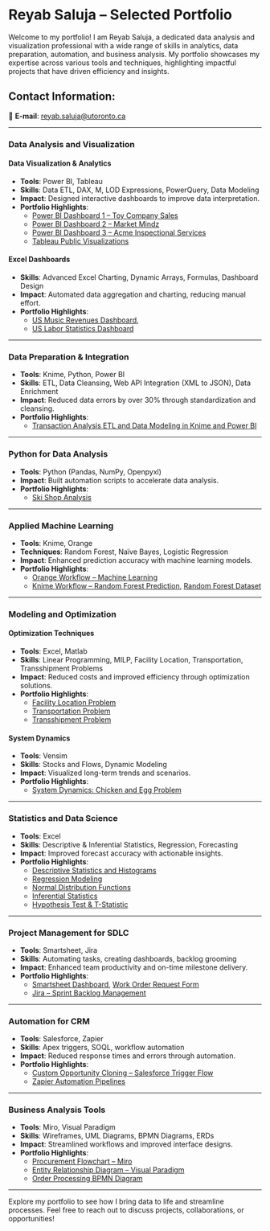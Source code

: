 # Reyab Saluja – Selected Portfolio

Welcome to my portfolio! I am Reyab Saluja, a dedicated data analysis and visualization professional with a wide range of skills in analytics, data preparation, automation, and business analysis. My portfolio showcases my expertise across various tools and techniques, highlighting impactful projects that have driven efficiency and insights.

## Contact Information:
📧 **E-mail**: [reyab.saluja@utoronto.ca](mailto:reyab.saluja@utoronto.ca)

---

### **Data Analysis and Visualization**
#### **Data Visualization & Analytics**
- **Tools**: Power BI, Tableau  
- **Skills**: Data ETL, DAX, M, LOD Expressions, PowerQuery, Data Modeling  
- **Impact**: Designed interactive dashboards to improve data interpretation.  
- **Portfolio Highlights**:  
  - [Power BI Dashboard 1 – Toy Company Sales](https://app.powerbi.com/view?r=eyJrIjoiMTk0NDMyNGUtYWI1OC00ZjQxLWE3YzMtNzZlZmUyNzhjZDYwIiwidCI6ImJkMjk4MTgxLWYwMTEtNDNmYy05NTNjLTdhY2E4ZGY1NTJhNCJ9)  
  - [Power BI Dashboard 2 – Market Mindz](https://app.powerbi.com/view?r=eyJrIjoiNmIwNTFiMGEtODliMS00NTdkLTkyNTItNGRmMmM3YWEwNTE5IiwidCI6ImJkMjk4MTgxLWYwMTEtNDNmYy05NTNjLTdhY2E4ZGY1NTJhNCJ9&pageName=ReportSection)  
  - [Power BI Dashboard 3 – Acme Inspectional Services](https://app.powerbi.com/view?r=eyJrIjoiM2Y0MDdkODQtM2JhNi00NWNlLTlhZTktOTI1NDkxZGIyZTk2IiwidCI6ImJkMjk4MTgxLWYwMTEtNDNmYy05NTNjLTdhY2E4ZGY1NTJhNCJ9)  
  - [Tableau Public Visualizations](https://public.tableau.com/app/profile/reyab.saluja/vizzes)

#### **Excel Dashboards**
- **Skills**: Advanced Excel Charting, Dynamic Arrays, Formulas, Dashboard Design  
- **Impact**: Automated data aggregation and charting, reducing manual effort.  
- **Portfolio Highlights**:  
  - [US Music Revenues Dashboard](https://onedrive.live.com/personal/fc9749ad90b11dba/_layouts/15/Doc.aspx?sourcedoc=%7B1c2c4bf3-ae24-45db-a7a0-65fb15e66329%7D&action=default&redeem=aHR0cHM6Ly8xZHJ2Lm1zL3gvYy9mYzk3NDlhZDkwYjExZGJhL0VmTkxMQndrcnR0RnA2QmwteFhtWXlrQllCRTlUc3A0UXQyX1lycE91ZEZLY3c_ZT1lak5oWmg&slrid=00000000-0000-0000-0000-000000000000&originalPath=aHR0cHM6Ly8xZHJ2Lm1zL3gvYy9mYzk3NDlhZDkwYjExZGJhL0VmTkxMQndrcnR0RnA2QmwteFhtWXlrQllCRTlUc3A0UXQyX1lycE91ZEZLY3c_cnRpbWU9VFFRNUdqNF8zVWc&CID=05610b0c-6118-43e3-856a-e4ad71666b2c&_SRM=0:G:53),
  - [US Labor Statistics Dashboard](https://onedrive.live.com/:x:/g/personal/FC9749AD90B11DBA/EdrTZuLhHmVIrk4TVjSnWWwBVFYFFcceQbyvJqvtENYuLA?resid=FC9749AD90B11DBA!se266d3da1ee14865ae4e135634a7596c&ithint=file%2Cxlsx&e=s1zV2d&migratedtospo=true&redeem=aHR0cHM6Ly8xZHJ2Lm1zL3gvYy9mYzk3NDlhZDkwYjExZGJhL0VkclRadUxoSG1WSXJrNFRWalNuV1d3QlZGWUZGY2NlUWJ5dkpxdnRFTll1TEE_ZT1zMXpWMmQ)  

---

### **Data Preparation & Integration**
- **Tools**: Knime, Python, Power BI  
- **Skills**: ETL, Data Cleansing, Web API Integration (XML to JSON), Data Enrichment  
- **Impact**: Reduced data errors by over 30% through standardization and cleansing.  
- **Portfolio Highlights**:  
  - [Transaction Analysis ETL and Data Modeling in Knime and Power BI](https://onedrive.live.com/?redeem=aHR0cHM6Ly8xZHJ2Lm1zL2IvYy9mYzk3NDlhZDkwYjExZGJhL0VmVDBUQlAxZW9CRHJuMFYyc3R0WVFFQjYxM0d6ZERmLUc2d1F1a0xPUWF0V3c%5FZT1DWnY0Tlk&cid=FC9749AD90B11DBA&id=FC9749AD90B11DBA%21s134cf4f47af54380ae7d15dacb6d6101&parId=FC9749AD90B11DBA%21402&o=OneUp)

---

### **Python for Data Analysis**
- **Tools**: Python (Pandas, NumPy, Openpyxl)  
- **Impact**: Built automation scripts to accelerate data analysis.  
- **Portfolio Highlights**:  
  - [Ski Shop Analysis](https://onedrive.live.com/?cid=FC9749AD90B11DBA&id=FC9749AD90B11DBA%21sf18e36f8ee7e4afab8f35174c6d1f4bc&parId=FC9749AD90B11DBA%21294&o=OneUp)

---

### **Applied Machine Learning**
- **Tools**: Knime, Orange  
- **Techniques**: Random Forest, Naïve Bayes, Logistic Regression  
- **Impact**: Enhanced prediction accuracy with machine learning models.  
- **Portfolio Highlights**:  
  - [Orange Workflow – Machine Learning](https://onedrive.live.com/?redeem=aHR0cHM6Ly8xZHJ2Lm1zL2IvYy9mYzk3NDlhZDkwYjExZGJhL0VSbGtTTUJ1Q2pkQ3Z4MHo5elByOXJRQmtTSEoydXNLSkVJdUFRcFdCRDVFY0E%5FZT0wSG90cW4&cid=FC9749AD90B11DBA&id=FC9749AD90B11DBA%21sc04864190a6e4237bf1d33f733ebf6b4&parId=FC9749AD90B11DBA%21634&o=OneUp)  
  - [Knime Workflow – Random Forest Prediction](https://onedrive.live.com/?redeem=aHR0cHM6Ly8xZHJ2Lm1zL2IvYy9mYzk3NDlhZDkwYjExZGJhL0VaWnloVGJfSlp0RGwxWWZIUHhBLVg4Qk5YTFpWMGowZy13Ukw2amthYi0ydUE%5FZT0wSDdSRTE&cid=FC9749AD90B11DBA&id=FC9749AD90B11DBA%21s3685729625ff439b97561f1cfc40f97f&parId=FC9749AD90B11DBA%21409&o=OneUp), [Random Forest Dataset](https://onedrive.live.com/:x:/g/personal/FC9749AD90B11DBA/ESWvB3XVXNdPpRQj0V9YDyIBAJVAC-N7zD1sZFuLxyIbjQ?resid=FC9749AD90B11DBA!s7507af255cd54fd7a51423d15f580f22&ithint=file%2Cxlsx&e=OBrwbc&migratedtospo=true&redeem=aHR0cHM6Ly8xZHJ2Lm1zL3gvYy9mYzk3NDlhZDkwYjExZGJhL0VTV3ZCM1hWWE5kUHBSUWowVjlZRHlJQkFKVkFDLU43ekQxc1pGdUx4eUlialE_ZT1PQnJ3YmM)

---

### **Modeling and Optimization**
#### **Optimization Techniques**
- **Tools**: Excel, Matlab  
- **Skills**: Linear Programming, MILP, Facility Location, Transportation, Transshipment Problems  
- **Impact**: Reduced costs and improved efficiency through optimization solutions.  
- **Portfolio Highlights**:  
  - [Facility Location Problem](#)  
  - [Transportation Problem](#)  
  - [Transshipment Problem](#)

#### **System Dynamics**
- **Tools**: Vensim  
- **Skills**: Stocks and Flows, Dynamic Modeling  
- **Impact**: Visualized long-term trends and scenarios.  
- **Portfolio Highlights**:  
  - [System Dynamics: Chicken and Egg Problem](https://onedrive.live.com/?redeem=aHR0cHM6Ly8xZHJ2Lm1zL2IvYy9mYzk3NDlhZDkwYjExZGJhL0VaZEo1cHM3eXdWS2xJTVhUX0p3eW9BQjJmMlVnX2cySC1fLWtuUERmNE0ydmc%5FZT15VDBpN3M&cid=FC9749AD90B11DBA&id=FC9749AD90B11DBA%21s9be64997cb3b4a059483174ff270ca80&parId=FC9749AD90B11DBA%21296&o=OneUp)

---

### **Statistics and Data Science**
- **Tools**: Excel  
- **Skills**: Descriptive & Inferential Statistics, Regression, Forecasting  
- **Impact**: Improved forecast accuracy with actionable insights.  
- **Portfolio Highlights**:  
  - [Descriptive Statistics and Histograms](https://onedrive.live.com/?redeem=aHR0cHM6Ly8xZHJ2Lm1zL2IvYy9mYzk3NDlhZDkwYjExZGJhL0VUV0dRNzJUbVBaRWg5V25YMHVTNWlVQklWWC1PSExMcnItQllVR0JyNXlNX0E%5FZT1rRWFXeFg&cid=FC9749AD90B11DBA&id=FC9749AD90B11DBA%21sbd438635989344f687d5a75f4b92e625&parId=FC9749AD90B11DBA%21266&o=OneUp)
  - [Regression Modeling](https://onedrive.live.com/?redeem=aHR0cHM6Ly8xZHJ2Lm1zL2IvYy9mYzk3NDlhZDkwYjExZGJhL0VVVVNoNmU2U3N4Tm5vZjBTdnhmcVA0QngxTGozLTh6ZE1yUWpIeVNVZ2ptMWc%5FZT14bWtqbTA&cid=FC9749AD90B11DBA&id=FC9749AD90B11DBA%21sa78712454aba4dcc9e87f44afc5fa8fe&parId=FC9749AD90B11DBA%21272&o=OneUp)
  - [Normal Distribution Functions](https://onedrive.live.com/?redeem=aHR0cHM6Ly8xZHJ2Lm1zL2IvYy9mYzk3NDlhZDkwYjExZGJhL0VZbWlxTW1mUUQ5T20zYm8xUVFienpnQnJfaGMxUHVDdFFhazh2YTNuR1pxWHc%5FZT1nRk8wOFA&cid=FC9749AD90B11DBA&id=FC9749AD90B11DBA%21sc9a8a289409f4e3f9b76e8d5041bcf38&parId=FC9749AD90B11DBA%21268&o=OneUp)
  - [Inferential Statistics](https://onedrive.live.com/?redeem=aHR0cHM6Ly8xZHJ2Lm1zL2IvYy9mYzk3NDlhZDkwYjExZGJhL0VlMkRuNjU4Zm1KSHNLVkEtS0tSUUwwQlUtX0FfdTA0bUd5WXowa2lJeFN1SlE%5FZT0yU1hwYm8&cid=FC9749AD90B11DBA&id=FC9749AD90B11DBA%21sae9f83ed7e7c4762b0a540f8a29140bd&parId=FC9749AD90B11DBA%21269&o=OneUp)
  - [Hypothesis Test & T-Statistic](https://onedrive.live.com/?redeem=aHR0cHM6Ly8xZHJ2Lm1zL2IvYy9mYzk3NDlhZDkwYjExZGJhL0VkRHotVWZ2dkdsRnJ1VWhxMF9CZDNNQkF4NEpBdDR5NjMyTF92UFFkQjRxZHc%5FZT1jOFZWR0k&cid=FC9749AD90B11DBA&id=FC9749AD90B11DBA%21s47f9f3d0bcef4569aee521ab4fc17773&parId=FC9749AD90B11DBA%21271&o=OneUp)

---

### **Project Management for SDLC**
- **Tools**: Smartsheet, Jira  
- **Skills**: Automating tasks, creating dashboards, backlog grooming  
- **Impact**: Enhanced team productivity and on-time milestone delivery.  
- **Portfolio Highlights**:  
  - [Smartsheet Dashboard](https://photos.onedrive.com/share/FC9749AD90B11DBA!s3444129e7a5b42eda414cddfeef92b71?cid=FC9749AD90B11DBA&resId=FC9749AD90B11DBA!s3444129e7a5b42eda414cddfeef92b71&ithint=photo&e=n9vFwm&migratedtospo=true&redeem=aHR0cHM6Ly8xZHJ2Lm1zL2kvYy9mYzk3NDlhZDkwYjExZGJhL0VaNFNSRFJiZXUxQ3BCVE4zLTc1SzNFQjhlTnF1YjlzUDFGLXhpZU9XNzVWM3c_ZT1uOXZGd20), [Work Order Request Form](https://photos.onedrive.com/share/FC9749AD90B11DBA!sb81e41fb3d26410da5f51401ffddba86?cid=FC9749AD90B11DBA&resId=FC9749AD90B11DBA!sb81e41fb3d26410da5f51401ffddba86&ithint=photo&e=cXhkvb&migratedtospo=true&redeem=aHR0cHM6Ly8xZHJ2Lm1zL2kvYy9mYzk3NDlhZDkwYjExZGJhL0VmdEJIcmdtUFExQnBmVVVBZl9kdW9ZQmdYbHRNN0VVcHUydVQ0dXRBRjNkaHc_ZT1jWGhrdmI) 
  - [Jira – Sprint Backlog Management](https://onedrive.live.com/?redeem=aHR0cHM6Ly8xZHJ2Lm1zL2IvYy9mYzk3NDlhZDkwYjExZGJhL0VTbmVRMkJjeC01SmtsX3h2eDIzMDNJQkRoRlZyaDVRVG9ob2t2NVFxX1Z4LUE%5FZT16elZwSUw&cid=FC9749AD90B11DBA&id=FC9749AD90B11DBA%21s6043de29c75c49ee925ff1bf1db7d372&parId=FC9749AD90B11DBA%21275&o=OneUp)

---

### **Automation for CRM**
- **Tools**: Salesforce, Zapier  
- **Skills**: Apex triggers, SOQL, workflow automation  
- **Impact**: Reduced response times and errors through automation.  
- **Portfolio Highlights**:  
  - [Custom Opportunity Cloning – Salesforce Trigger Flow](https://onedrive.live.com/?redeem=aHR0cHM6Ly8xZHJ2Lm1zL2IvYy9mYzk3NDlhZDkwYjExZGJhL0VYYUFVUUItcC1kQnY4cnM2OWZmdTZRQnQxaGxpX0UtaDlfYXJXenYzVUlMVmc%5FZT1LWmtnbWk&cid=FC9749AD90B11DBA&id=FC9749AD90B11DBA%21s00518076a77e41e7bfcaecebd7dfbba4&parId=FC9749AD90B11DBA%21s554da66f992541e19fcaa7cc2289986e&o=OneUp)  
  - [Zapier Automation Pipelines](https://onedrive.live.com/?redeem=aHR0cHM6Ly8xZHJ2Lm1zL3QvYy9mYzk3NDlhZDkwYjExZGJhL0VWV09ZMVZBNmE5QXRJS0VUTUpjb3NJQkNDUkJWWndiWWNuR0hqQWd2WEp4NEE%5FZT1DV1B5RFJ0IEZhY3RvciBmcm9tIEN1c3RvbSBNZXRhZGF0YSAyMDI0IDEyIDI0&cid=FC9749AD90B11DBA&id=FC9749AD90B11DBA%21s55638e55e94040afb482844cc25ca2c2&parId=FC9749AD90B11DBA%21s58122d23acaf48419ff93a529888d3aa&o=OneUp)

---

### **Business Analysis Tools**
- **Tools**: Miro, Visual Paradigm  
- **Skills**: Wireframes, UML Diagrams, BPMN Diagrams, ERDs  
- **Impact**: Streamlined workflows and improved interface designs.  
- **Portfolio Highlights**:  
  - [Procurement Flowchart – Miro](https://photos.onedrive.com/share/FC9749AD90B11DBA!sac863742ea1c4909aa6d7a8fe7b2f6c7?cid=FC9749AD90B11DBA&resId=FC9749AD90B11DBA!sac863742ea1c4909aa6d7a8fe7b2f6c7&ithint=photo&e=ADhznJ&migratedtospo=true&redeem=aHR0cHM6Ly8xZHJ2Lm1zL2kvYy9mYzk3NDlhZDkwYjExZGJhL0VVSTNocXdjNmdsSnFtMTZqLWV5OXNjQmVDOFN4TEkwckZXbVVMeUVyTjlTSVE_ZT1BRGh6bko)  
  - [Entity Relationship Diagram – Visual Paradigm](#)  
  - [Order Processing BPMN Diagram](#)

---

Explore my portfolio to see how I bring data to life and streamline processes. Feel free to reach out to discuss projects, collaborations, or opportunities!
